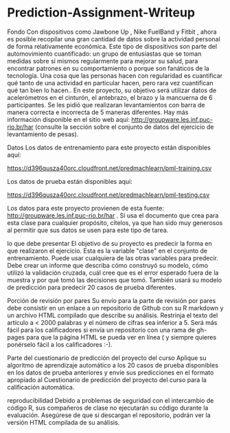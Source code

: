 # Prediction-Assignment-Writeup

Fondo
Con dispositivos como Jawbone Up , Nike FuelBand y Fitbit , ahora es posible recopilar una gran cantidad de datos sobre la actividad personal de forma relativamente económica. Este tipo de dispositivos son parte del automovimiento cuantificado: un grupo de entusiastas que se toman medidas sobre sí mismos regularmente para mejorar su salud, para encontrar patrones en su comportamiento o porque son fanáticos de la tecnología. Una cosa que las personas hacen con regularidad es cuantificar qué tanto de una actividad en particular hacen, pero rara vez cuantifican qué tan bien lo hacen.. En este proyecto, su objetivo será utilizar datos de acelerómetros en el cinturón, el antebrazo, el brazo y la mancuerna de 6 participantes. Se les pidió que realizaran levantamientos con barra de manera correcta e incorrecta de 5 maneras diferentes. Hay más información disponible en el sitio web aquí: http://groupware.les.inf.puc-rio.br/har (consulte la sección sobre el conjunto de datos del ejercicio de levantamiento de pesas).

Datos 
Los datos de entrenamiento para este proyecto están disponibles aquí:

https://d396qusza40orc.cloudfront.net/predmachlearn/pml-training.csv

Los datos de prueba están disponibles aquí:

https://d396qusza40orc.cloudfront.net/predmachlearn/pml-testing.csv

Los datos para este proyecto provienen de esta fuente: http://groupware.les.inf.puc-rio.br/har . Si usa el documento que crea para esta clase para cualquier propósito, cítelos, ya que han sido muy generosos al permitir que sus datos se usen para este tipo de tarea.

lo que debe presentar
El objetivo de su proyecto es predecir la forma en que realizaron el ejercicio. Esta es la variable "clase" en el conjunto de entrenamiento. Puede usar cualquiera de las otras variables para predecir. Debe crear un informe que describa cómo construyó su modelo, cómo utilizó la validación cruzada, cuál cree que es el error esperado fuera de la muestra y por qué tomó las decisiones que tomó. También usará su modelo de predicción para predecir 20 casos de prueba diferentes.

Porción de revisión por pares
Su envío para la parte de revisión por pares debe consistir en un enlace a un repositorio de Github con su R markdown y un archivo HTML compilado que describe su análisis. Restrinja el texto del artículo a < 2000 palabras y el número de cifras sea inferior a 5. Será más fácil para los calificadores si envía un repositorio con una rama de gh-pages para que la página HTML se pueda ver en línea ( y siempre quieres ponérselo fácil a los calificadores :-).

Parte del cuestionario de predicción del proyecto del curso
Aplique su algoritmo de aprendizaje automático a los 20 casos de prueba disponibles en los datos de prueba anteriores y envíe sus predicciones en el formato apropiado al Cuestionario de predicción del proyecto del curso para la calificación automática.

reproducibilidad 
Debido a problemas de seguridad con el intercambio de código R, sus compañeros de clase no ejecutarán su código durante la evaluación. Asegúrese de que si descargan el repositorio, podrán ver la versión HTML compilada de su análisis.

